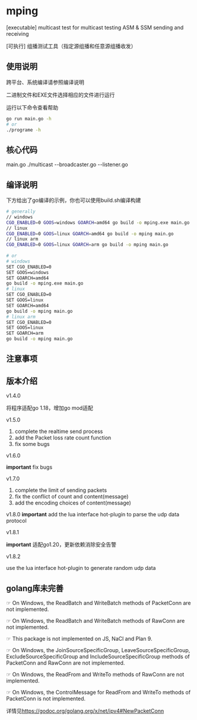 # mping

[executable] multicast test for multicast testing ASM & SSM sending and receiving

[可执行] 组播测试工具（指定源组播和任意源组播收发）

## 使用说明

跨平台、系统编译请参照编译说明

二进制文件和EXE文件选择相应的文件进行运行

运行以下命令查看帮助

```bash
go run main.go -h    
# or    
./programe -h
```

## 核心代码

main.go
./multicast
--broadcaster.go
--listener.go

## 编译说明

下方给出了go编译的示例，你也可以使用build.sh编译构建

```bash
# generally
// windows
CGO_ENABLED=0 GOOS=windows GOARCH=amd64 go build -o mping.exe main.go
// linux
CGO_ENABLED=0 GOOS=linux GOARCH=amd64 go build -o mping main.go
// linux arm
CGO_ENABLED=0 GOOS=linux GOARCH=arm go build -o mping main.go
 
# or
# windows
SET CGO_ENABLED=0
SET GOOS=windows
SET GOARCH=amd64
go build -o mping.exe main.go
# linux
SET CGO_ENABLED=0
SET GOOS=linux 
SET GOARCH=amd64 
go build -o mping main.go
# linux arm
SET CGO_ENABLED=0
SET GOOS=linux
SET GOARCH=arm
go build -o mping main.go

```

## 注意事项

## 版本介绍

v1.4.0

将程序适配go 1.18，增加go mod适配

v1.5.0

1. complete the realtime send process
2. add the Packet loss rate count function
3. fix some bugs

v1.6.0

**important** fix bugs

v1.7.0

1. complete the limit of sending packets
2. fix the conflict of count and content(message)
3. add the encoding choices of content(message)

v1.8.0
**important** add the lua interface hot-plugin to parse the udp data protocol

v1.8.1

**important** 适配go1.20，更新依赖消除安全告警

v1.8.2

use the lua interface hot-plugin to generate random udp data

## golang库未完善

☞ On Windows, the ReadBatch and WriteBatch methods of PacketConn are not implemented.

☞ On Windows, the ReadBatch and WriteBatch methods of RawConn are not implemented.

☞ This package is not implemented on JS, NaCl and Plan 9.

☞ On Windows, the JoinSourceSpecificGroup, LeaveSourceSpecificGroup, ExcludeSourceSpecificGroup and IncludeSourceSpecificGroup methods of PacketConn and RawConn are not implemented.

☞ On Windows, the ReadFrom and WriteTo methods of RawConn are not implemented.

☞ On Windows, the ControlMessage for ReadFrom and WriteTo methods of PacketConn is not implemented.

详情见<https://godoc.org/golang.org/x/net/ipv4#NewPacketConn>
